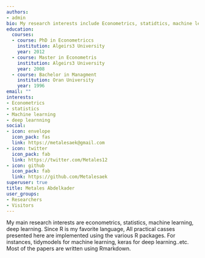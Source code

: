 ```yaml
---
authors:
- admin
bio: My research interests include Econometrics, statidtics, machine learning, deep learning.
education:
  courses:
  - course: PhD in Econometriccs
    institution: Algeirs3 University
    year: 2012
  - course: Master in Econometris
    institution: Algeirs3 University
    year: 2008
  - course: Bachelor in Managment
    institution: Oran University
    year: 1996
email: ""
interests:
- Econometrics
- statistics
- Machine learning
- deep learnning
social:
- icon: envelope
  icon_pack: fas
  link: https://metalesaek@gmail.com
- icon: twitter
  icon_pack: fab
  link: https://twitter.com/Metales12
- icon: github
  icon_pack: fab
  link: https://github.com/Metalesaek
superuser: true
title: Metales Abdelkader
user_groups:
- Researchers
- Visitors
---
```


My main research interests are econometrics, statistics, machine learning, deep learning. Since R is my favorite language, All practical casses presented here are implemented using the various R packages. For instances, tidymodels for machine learning, keras for deep learning..etc. Most of the papers are written using Rmarkdown. 
